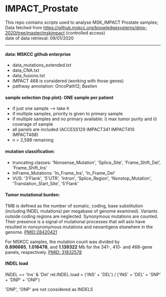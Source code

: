 # IMPACT_Prostate

This repo contains scripts used to analyse MSK_IMPACT Prostate samples;   
Data fetched from https://github.mskcc.org/knowledgesystems/dmp-2020/tree/master/mskimpact (controlled access)   
date of data retrieval: 09/01/2020
***
#### data: MSKCC github enterprise
- data_mutations_extended.txt
- data_CNA.txt
- data_fusions.txt
- IMPACT 468 is considered (working with those genes)
- pathway annotation: OncoPath12; Bastien

#### sample selection (top plot): ONE sample per patient   
- if just one sample --> take it
- if multiple samples, priority is given to primary sample
- if multiple samples and no primary available: i) max tumor purity and ii) coverage of sample
- all panels are included (ACCESS129 IMPACT341 IMPACT410 IMPACT468)
- n = 2,588 remaining

#### mutation classification:
- truncating classes: 'Nonsense_Mutation', 'Splice_Site', 'Frame_Shift_Del', 'Frame_Shift_Ins'
- InFrame_Mutations: 'In_Frame_Ins', 'In_Frame_Del'
- VUS: '3\'Flank', '5\'UTR', 'Intron', 'Splice_Region', 'Nonstop_Mutation', 'Translation_Start_Site', '5\'Flank'

#### Tumor mutational burden:
TMB is defined as the number of somatic, coding, base substitution (including INDEL mutations) per megabase of genome examined). Variants outside coding regions are neglected. Synonymous mutations are counted. Their presence is a signal of mutational processes that will aslo have resulted in nonsynonymous mutations and neoantigens elsewhere in the genome. [PMID:28420421](https://www.ncbi.nlm.nih.gov/pmc/articles/PMC5395719/)

For MSKCC samples, the mutation count was divided by   
**0.896665**, **1.016478**, and **1.139322** Mb for the 341-, 410- and 468-gene panels, respectively. [PMID: 31832578](https://www.ncbi.nlm.nih.gov/pmc/articles/PMC6907021/)

#### INDEL load
INDEL == 'Ins' & 'Del'
rel.INDEL.load = ('INS' + 'DEL') / ('INS' + 'DEL' + 'SNP' + 'DNP' + 'ONP')

'DNP', 'ONP' are not considered as INDELS
